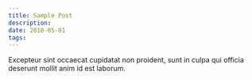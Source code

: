 ```yaml
---
title: Sample Post
description:
date: 2018-05-01
tags:
---
```


Excepteur sint occaecat cupidatat non proident, sunt in culpa qui officia deserunt mollit anim id est laborum.
